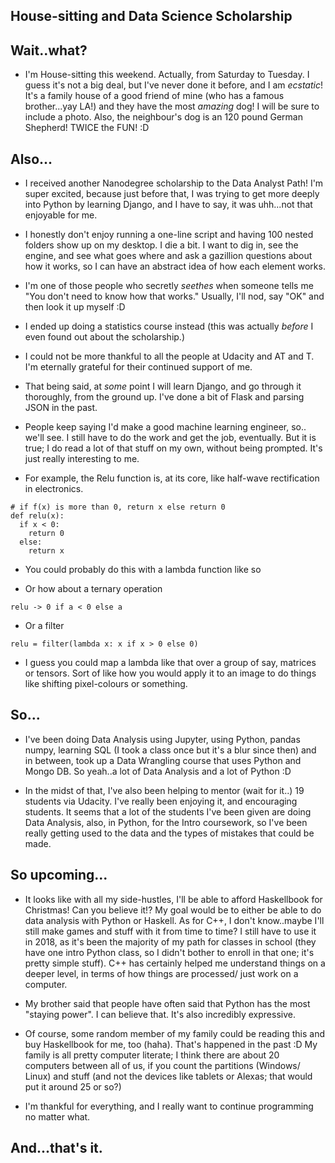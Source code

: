 ## House-sitting and Data Science Scholarship

## Wait..what?

- I'm House-sitting this weekend. Actually, from Saturday to Tuesday. 
  I guess it's not a big deal, but I've never done it before, and 
  I am *ecstatic*! It's a family house of a good friend of mine
  (who has a famous brother...yay LA!) and they have the most 
  *amazing* dog! I will be sure to include a photo. Also,
  the neighbour's dog is an 120 pound German Shepherd! 
  TWICE the FUN! :D
  
## Also...

- I received another Nanodegree scholarship to the Data Analyst Path!
  I'm super excited, because just before that, I was trying to get 
  more deeply into Python by learning Django, and I have to say,
  it was uhh...not that enjoyable for me. 
  
- I honestly don't enjoy running a one-line script and having 100 
  nested folders show up on my desktop. I die a bit. 
  I want to dig in, see the engine, and see what goes where and 
  ask a gazillion questions about how it works, so I can have 
  an abstract idea of how each element works. 
  
- I'm one of those people who secretly *seethes* when someone tells me
  "You don't need to know how that works." Usually, I'll nod, say "OK"
  and then look it up myself :D
  
- I ended up doing a statistics course instead (this was actually
  *before* I even found out about the scholarship.)
  
- I could not be more thankful to all the people at Udacity and 
  AT and T. I'm eternally grateful for their continued support of me.
  
- That being said, at *some* point I will learn Django, and go through
  it thoroughly, from the ground up. I've done a bit of Flask and parsing
  JSON in the past.
  
- People keep saying I'd make a good machine learning engineer, so..
  we'll see. I still have to do the work and get the job, eventually.
  But it is true; I do read a lot of that stuff on my own, without being
  prompted. It's just really interesting to me. 
  
- For example, the Relu function is, at its core, 
  like half-wave rectification in electronics. 
  
```
# if f(x) is more than 0, return x else return 0
def relu(x):
  if x < 0:
    return 0
  else:
    return x
```

- You could probably do this with a lambda function like so

- Or how about a ternary operation
```
relu -> 0 if a < 0 else a
```
- Or a filter

```
relu = filter(lambda x: x if x > 0 else 0)
```
- I guess you could map a lambda like that over a group of say, matrices or tensors.
  Sort of like how you would apply it to an image to do things like shifting pixel-colours
  or something. 
  
## So...

- I've been doing Data Analysis using Jupyter, using Python, pandas
  numpy, learning SQL (I took a class once but it's a blur since then)
  and in between, took up a Data Wrangling course that uses Python
  and Mongo DB. So yeah..a lot of Data Analysis and a lot of Python :D
  
- In the midst of that, I've also been helping to mentor (wait for it..)
  19 students via Udacity. I've really been enjoying it, and encouraging
  students. It seems that a lot of the students I've been given are doing
  Data Analysis, also, in Python, for the Intro coursework, so I've been
  really getting used to the data and the types of mistakes that could 
  be made. 
  
 ## So upcoming...
 
 - It looks like with all my side-hustles, I'll be able to afford Haskellbook
   for Christmas! Can you believe it!? My goal would be to either be able to do
   data analysis with Python or Haskell. As for C++, I don't know..maybe I'll
   still make games and stuff with it from time to time? I still have to use it 
   in 2018, as it's been the majority of my path for classes in school (they have 
   one intro Python class, so I didn't bother to enroll in that one; it's pretty 
   simple stuff). C++ has certainly helped me understand things on a deeper level,
   in terms of how things are processed/ just work on a computer. 
   
 - My brother said that people have often said that Python has the most "staying power".
   I can believe that. It's also incredibly expressive. 
   
 - Of course, some random member of my family could be reading this and 
   buy Haskellbook for me, too (haha). That's happened in the past :D
   My family is all pretty computer literate; I think there are about 20 computers
   between all of us, if you count the partitions (Windows/ Linux) and stuff (and not the devices
   like tablets or Alexas; that would put it around 25 or so?)
   
 - I'm thankful for everything, and I really want to continue programming no matter what. 
 
 ## And...that's it.
 
